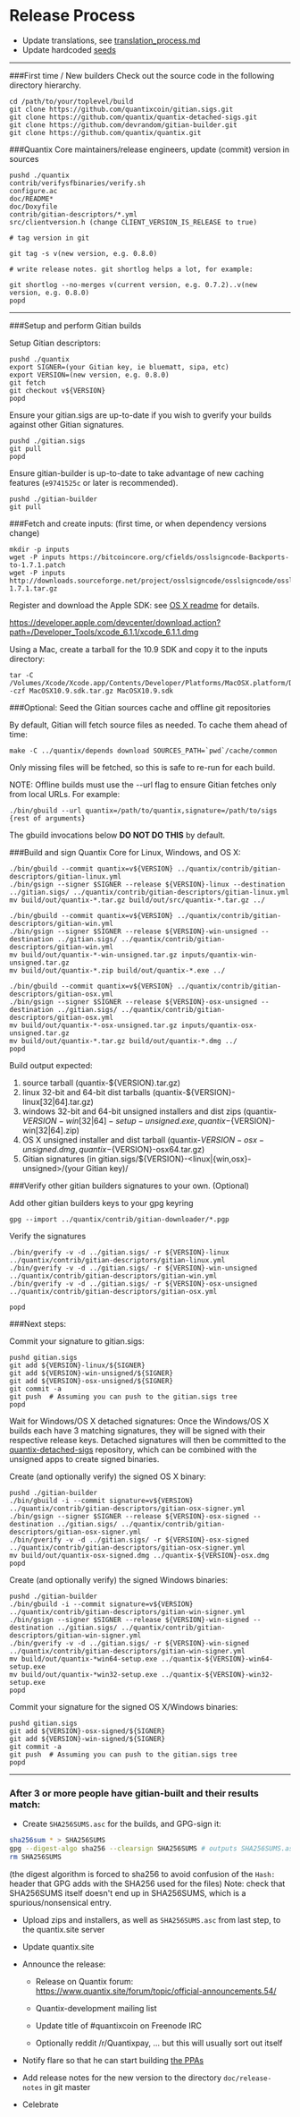 Release Process
====================

* Update translations, see [translation_process.md](https://github.com/quantix/quantix/blob/master/doc/translation_process.md#syncing-with-transifex)
* Update hardcoded [seeds](/contrib/seeds)

* * *

###First time / New builders
Check out the source code in the following directory hierarchy.

	cd /path/to/your/toplevel/build
	git clone https://github.com/quantixcoin/gitian.sigs.git
	git clone https://github.com/quantix/quantix-detached-sigs.git
	git clone https://github.com/devrandom/gitian-builder.git
	git clone https://github.com/quantix/quantix.git

###Quantix Core maintainers/release engineers, update (commit) version in sources

	pushd ./quantix
	contrib/verifysfbinaries/verify.sh
	configure.ac
	doc/README*
	doc/Doxyfile
	contrib/gitian-descriptors/*.yml
	src/clientversion.h (change CLIENT_VERSION_IS_RELEASE to true)

	# tag version in git

	git tag -s v(new version, e.g. 0.8.0)

	# write release notes. git shortlog helps a lot, for example:

	git shortlog --no-merges v(current version, e.g. 0.7.2)..v(new version, e.g. 0.8.0)
	popd

* * *

###Setup and perform Gitian builds

 Setup Gitian descriptors:

	pushd ./quantix
	export SIGNER=(your Gitian key, ie bluematt, sipa, etc)
	export VERSION=(new version, e.g. 0.8.0)
	git fetch
	git checkout v${VERSION}
	popd

  Ensure your gitian.sigs are up-to-date if you wish to gverify your builds against other Gitian signatures.

	pushd ./gitian.sigs
	git pull
	popd

  Ensure gitian-builder is up-to-date to take advantage of new caching features (`e9741525c` or later is recommended).

	pushd ./gitian-builder
	git pull

###Fetch and create inputs: (first time, or when dependency versions change)

	mkdir -p inputs
	wget -P inputs https://bitcoincore.org/cfields/osslsigncode-Backports-to-1.7.1.patch
	wget -P inputs http://downloads.sourceforge.net/project/osslsigncode/osslsigncode/osslsigncode-1.7.1.tar.gz

 Register and download the Apple SDK: see [OS X readme](README_osx.txt) for details.

 https://developer.apple.com/devcenter/download.action?path=/Developer_Tools/xcode_6.1.1/xcode_6.1.1.dmg

 Using a Mac, create a tarball for the 10.9 SDK and copy it to the inputs directory:

	tar -C /Volumes/Xcode/Xcode.app/Contents/Developer/Platforms/MacOSX.platform/Developer/SDKs/ -czf MacOSX10.9.sdk.tar.gz MacOSX10.9.sdk

###Optional: Seed the Gitian sources cache and offline git repositories

By default, Gitian will fetch source files as needed. To cache them ahead of time:

	make -C ../quantix/depends download SOURCES_PATH=`pwd`/cache/common

Only missing files will be fetched, so this is safe to re-run for each build.

NOTE: Offline builds must use the --url flag to ensure Gitian fetches only from local URLs. For example:
```
./bin/gbuild --url quantix=/path/to/quantix,signature=/path/to/sigs {rest of arguments}
```
The gbuild invocations below <b>DO NOT DO THIS</b> by default.

###Build and sign Quantix Core for Linux, Windows, and OS X:

	./bin/gbuild --commit quantix=v${VERSION} ../quantix/contrib/gitian-descriptors/gitian-linux.yml
	./bin/gsign --signer $SIGNER --release ${VERSION}-linux --destination ../gitian.sigs/ ../quantix/contrib/gitian-descriptors/gitian-linux.yml
	mv build/out/quantix-*.tar.gz build/out/src/quantix-*.tar.gz ../

	./bin/gbuild --commit quantix=v${VERSION} ../quantix/contrib/gitian-descriptors/gitian-win.yml
	./bin/gsign --signer $SIGNER --release ${VERSION}-win-unsigned --destination ../gitian.sigs/ ../quantix/contrib/gitian-descriptors/gitian-win.yml
	mv build/out/quantix-*-win-unsigned.tar.gz inputs/quantix-win-unsigned.tar.gz
	mv build/out/quantix-*.zip build/out/quantix-*.exe ../

	./bin/gbuild --commit quantix=v${VERSION} ../quantix/contrib/gitian-descriptors/gitian-osx.yml
	./bin/gsign --signer $SIGNER --release ${VERSION}-osx-unsigned --destination ../gitian.sigs/ ../quantix/contrib/gitian-descriptors/gitian-osx.yml
	mv build/out/quantix-*-osx-unsigned.tar.gz inputs/quantix-osx-unsigned.tar.gz
	mv build/out/quantix-*.tar.gz build/out/quantix-*.dmg ../
	popd

  Build output expected:

  1. source tarball (quantix-${VERSION}.tar.gz)
  2. linux 32-bit and 64-bit dist tarballs (quantix-${VERSION}-linux[32|64].tar.gz)
  3. windows 32-bit and 64-bit unsigned installers and dist zips (quantix-${VERSION}-win[32|64]-setup-unsigned.exe, quantix-${VERSION}-win[32|64].zip)
  4. OS X unsigned installer and dist tarball (quantix-${VERSION}-osx-unsigned.dmg, quantix-${VERSION}-osx64.tar.gz)
  5. Gitian signatures (in gitian.sigs/${VERSION}-<linux|{win,osx}-unsigned>/(your Gitian key)/

###Verify other gitian builders signatures to your own. (Optional)

  Add other gitian builders keys to your gpg keyring

	gpg --import ../quantix/contrib/gitian-downloader/*.pgp

  Verify the signatures

	./bin/gverify -v -d ../gitian.sigs/ -r ${VERSION}-linux ../quantix/contrib/gitian-descriptors/gitian-linux.yml
	./bin/gverify -v -d ../gitian.sigs/ -r ${VERSION}-win-unsigned ../quantix/contrib/gitian-descriptors/gitian-win.yml
	./bin/gverify -v -d ../gitian.sigs/ -r ${VERSION}-osx-unsigned ../quantix/contrib/gitian-descriptors/gitian-osx.yml

	popd

###Next steps:

Commit your signature to gitian.sigs:

	pushd gitian.sigs
	git add ${VERSION}-linux/${SIGNER}
	git add ${VERSION}-win-unsigned/${SIGNER}
	git add ${VERSION}-osx-unsigned/${SIGNER}
	git commit -a
	git push  # Assuming you can push to the gitian.sigs tree
	popd

  Wait for Windows/OS X detached signatures:
	Once the Windows/OS X builds each have 3 matching signatures, they will be signed with their respective release keys.
	Detached signatures will then be committed to the [quantix-detached-sigs](https://github.com/quantix/quantix-detached-sigs) repository, which can be combined with the unsigned apps to create signed binaries.

  Create (and optionally verify) the signed OS X binary:

	pushd ./gitian-builder
	./bin/gbuild -i --commit signature=v${VERSION} ../quantix/contrib/gitian-descriptors/gitian-osx-signer.yml
	./bin/gsign --signer $SIGNER --release ${VERSION}-osx-signed --destination ../gitian.sigs/ ../quantix/contrib/gitian-descriptors/gitian-osx-signer.yml
	./bin/gverify -v -d ../gitian.sigs/ -r ${VERSION}-osx-signed ../quantix/contrib/gitian-descriptors/gitian-osx-signer.yml
	mv build/out/quantix-osx-signed.dmg ../quantix-${VERSION}-osx.dmg
	popd

  Create (and optionally verify) the signed Windows binaries:

	pushd ./gitian-builder
	./bin/gbuild -i --commit signature=v${VERSION} ../quantix/contrib/gitian-descriptors/gitian-win-signer.yml
	./bin/gsign --signer $SIGNER --release ${VERSION}-win-signed --destination ../gitian.sigs/ ../quantix/contrib/gitian-descriptors/gitian-win-signer.yml
	./bin/gverify -v -d ../gitian.sigs/ -r ${VERSION}-win-signed ../quantix/contrib/gitian-descriptors/gitian-win-signer.yml
	mv build/out/quantix-*win64-setup.exe ../quantix-${VERSION}-win64-setup.exe
	mv build/out/quantix-*win32-setup.exe ../quantix-${VERSION}-win32-setup.exe
	popd

Commit your signature for the signed OS X/Windows binaries:

	pushd gitian.sigs
	git add ${VERSION}-osx-signed/${SIGNER}
	git add ${VERSION}-win-signed/${SIGNER}
	git commit -a
	git push  # Assuming you can push to the gitian.sigs tree
	popd

-------------------------------------------------------------------------

### After 3 or more people have gitian-built and their results match:

- Create `SHA256SUMS.asc` for the builds, and GPG-sign it:
```bash
sha256sum * > SHA256SUMS
gpg --digest-algo sha256 --clearsign SHA256SUMS # outputs SHA256SUMS.asc
rm SHA256SUMS
```
(the digest algorithm is forced to sha256 to avoid confusion of the `Hash:` header that GPG adds with the SHA256 used for the files)
Note: check that SHA256SUMS itself doesn't end up in SHA256SUMS, which is a spurious/nonsensical entry.

- Upload zips and installers, as well as `SHA256SUMS.asc` from last step, to the quantix.site server

- Update quantix.site

- Announce the release:

  - Release on Quantix forum: https://www.quantix.site/forum/topic/official-announcements.54/

  - Quantix-development mailing list

  - Update title of #quantixcoin on Freenode IRC

  - Optionally reddit /r/Quantixpay, ... but this will usually sort out itself

- Notify flare so that he can start building [the PPAs](https://launchpad.net/~quantix.site/+archive/ubuntu/quantix)

- Add release notes for the new version to the directory `doc/release-notes` in git master

- Celebrate
